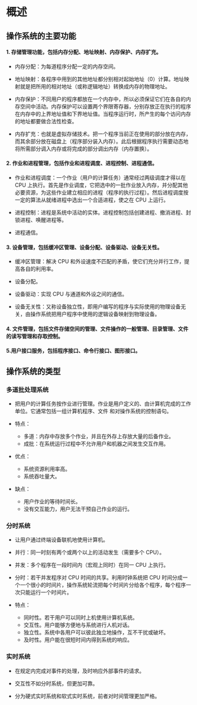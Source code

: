# 概述

## 操作系统的主要功能

#### 1. 存储管理功能，包括内存分配、地址映射、内存保护、内存扩充。

- 内存分配：为每道程序分配一定的内存空间。

- 地址映射：各程序中用到的其他地址都分别相对起始地址（0）计算。地址映射就是把所用的相对地址（或称逻辑地址）转换成内存的物理地址。

- 内存保护：不同用户的程序都放在一个内存中，所以必须保证它们在各自的内存空间中活动。内存保护可以设置两个界限寄存器，分别存放正在执行的程序在内存中的上界地址值和下界地址值。当程序运行时，所产生的每个访问内存的地址都要做合法性检查。

- 内存扩充：也就是虚拟存储技术。把一个程序当前正在使用的部分放在内存，而其余部分放在磁盘上（程序部分装入内存）。此后根据程序执行需要动态地将所需部分调入内存或将完成的部分调出内存（内存置换）。

#### 2. 作业和进程管理，包括作业和进程调度、进程控制、进程通信。

- 作业和进程调度：一个作业（用户的计算任务）通常经过两级调度才得以在 CPU 上执行。首先是作业调度，它把选中的一批作业放入内存，并分配其他必要资源，为这些作业建立相应的进程（程序的执行过程）。然后进程调度按一定的算法从就绪进程中选出一个合适进程，使之在 CPU 上运行。

- 进程控制：进程是系统中活动的实体。进程控制包括创建进程、撤消进程、封锁进程、唤醒进程等。

- 进程通信。

#### 3. 设备管理，包括缓冲区管理、设备分配、设备驱动、设备无关性。

- 缓冲区管理：解决 CPU 和外设速度不匹配的矛盾，使它们充分并行工作，提高各自的利用率。

- 设备分配。

- 设备驱动：实现 CPU 与通道和外设之间的通信。

- 设备无关性：又称设备独立性，即用户编写的程序与实际使用的物理设备无关，由操作系统把用户程序中使用的逻辑设备映射到物理设备。

#### 4. 文件管理，包括文件存储空间的管理、文件操作的一般管理、目录管理、文件的读写管理和存取控制。

#### 5.用户接口服务，包括程序接口、命令行接口、图形接口。


## 操作系统的类型

### 多道批处理系统

- 把用户的计算任务按作业进行管理。作业是用户定义的、由计算机完成的工作单位。它通常包括一组计算机程序、文件 和对操作系统的控制语句。

- 特点：
  - 多道：内存中存放多个作业，并且在外存上存放大量的后备作业。
  - 成批：在系统运行过程中不允许用户和机器之间发生交互作用。

- 优点：
  - 系统资源利用率高。
  - 系统吞吐量大。

- 缺点：
  - 用户作业的等待时间长。
  - 没有交互能力，用户无法干预自己作业的运行。

### 分时系统

- 让用户通过终端设备联机地使用计算机。

- 并行：同一时刻有两个或两个以上的活动发生（需要多个 CPU）。

- 并发：多个程序在一段时间内（宏观上同时）在同一 CPU 上执行。

- 分时：若干并发程序对 CPU 时间的共享。利用时钟系统把 CPU 时间分成一个一个很小的时间片，操作系统轮流把每个时间片分给各个程序，每个程序一次只能运行一个时间片。

- 特点：
  - 同时性。若干用户可以同时上机使用计算机系统。
  - 交互性。用户能够方便地与系统进行人机对话。
  - 独立性。系统中各用户可以彼此独立地操作，互不干扰或破坏。
  - 及时性。用户能在很短时间内得到系统的响应。

### 实时系统

- 在规定内完成对事件的处理，及时响应外部事件的请求。

- 交互性不如分时系统，但更加可靠。

- 分为硬式实时系统和软式实时系统，前者对时间管理更加严格。



